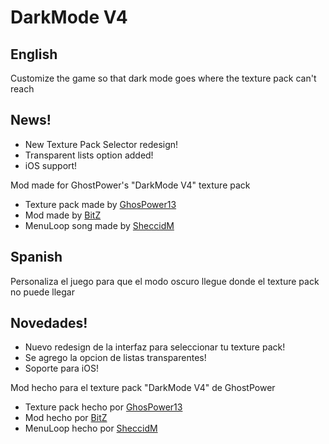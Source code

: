 # DarkMode V4

## **English**

Customize the game so that dark mode goes where the texture pack can't reach

## News!
- New Texture Pack Selector redesign!
- Transparent lists option added!
- iOS support!


Mod made for GhostPower's "DarkMode V4" texture pack

- Texture pack made by [GhosPower13](https://x.com/Ghost_Power_13)
- Mod made by [BitZ](https://x.com/BitZGD)
- MenuLoop song made by [SheccidM](https://x.com/SheccidM_)

## **Spanish**

Personaliza el juego para que el modo oscuro llegue donde el texture pack no puede llegar

## Novedades!
- Nuevo redesign de la interfaz para seleccionar tu texture pack!
- Se agrego la opcion de listas transparentes!
- Soporte para iOS!

Mod hecho para el texture pack "DarkMode V4" de GhostPower

- Texture pack hecho por [GhosPower13](https://x.com/Ghost_Power_13)
- Mod hecho por [BitZ](https://x.com/BitZGD)
- MenuLoop hecho por [SheccidM](https://x.com/SheccidM_)